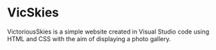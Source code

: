 # VicSkies

VictoriousSkies is a simple website created in Visual Studio code using HTML and CSS with the aim of displaying a photo gallery. 
